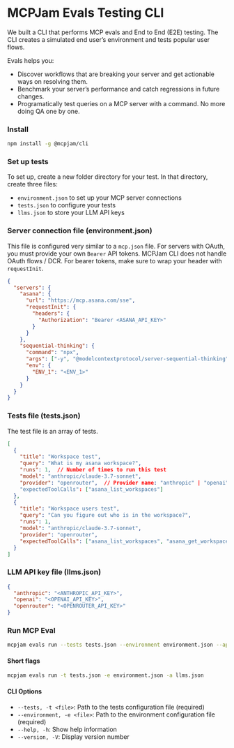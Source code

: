 # MCPJam Evals Testing CLI
We built a CLI that performs MCP evals and End to End (E2E) testing. The CLI creates a simulated end user’s environment and tests popular user flows.

Evals helps you:
- Discover workflows that are breaking your server and get actionable ways on resolving them.
- Benchmark your server’s performance and catch regressions in future changes.
- Programatically test queries on a MCP server with a command. No more doing QA one by one.

### Install

```bash
npm install -g @mcpjam/cli
```

### Set up tests

To set up, create a new folder directory for your test. In that directory, create three files:
- `environment.json` to set up your MCP server connections
- `tests.json` to configure your tests
- `llms.json` to store your LLM API keys

### Server connection file (environment.json)

This file is configured very similar to a `mcp.json` file. For servers with OAuth, you must provide your own `Bearer` API tokens. MCPJam CLI does not handle OAuth flows / DCR. For bearer tokens, make sure to wrap your header with `requestInit`.

```json
{
  "servers": {
    "asana": {
      "url": "https://mcp.asana.com/sse",
      "requestInit": {
        "headers": {
          "Authorization": "Bearer <ASANA_API_KEY>"
        }
      }
    },
    "sequential-thinking": {
      "command": "npx",
      "args": ["-y", "@modelcontextprotocol/server-sequential-thinking"],
      "env": {
        "ENV_1": "<ENV_1>"
      }
    }
  }
}
```

### Tests file (tests.json)

The test file is an array of tests.

```json
[
  {
    "title": "Workspace test",
    "query": "What is my asana workspace?",
    "runs": 1,  // Number of times to run this test
    "model": "anthropic/claude-3.7-sonnet",
    "provider": "openrouter",  // Provider name: "anthropic" | "openai" | "openrouter"
    "expectedToolCalls": ["asana_list_workspaces"]
  },
  {
    "title": "Workspace users test",
    "query": "Can you figure out who is in the workspace?",
    "runs": 1,
    "model": "anthropic/claude-3.7-sonnet",
    "provider": "openrouter",
    "expectedToolCalls": ["asana_list_workspaces", "asana_get_workspace_users"]
  }
]
```

### LLM API key file (llms.json)

```json
{
  "anthropic": "<ANTHROPIC_API_KEY>",
  "openai": "<OPENAI_API_KEY>",
  "openrouter": "<OPENROUTER_API_KEY>"
}
```

### Run MCP Eval

```bash
mcpjam evals run --tests tests.json --environment environment.json --api-key llms.json
```

#### Short flags

```bash
mcpjam evals run -t tests.json -e environment.json -a llms.json
```

#### CLI Options

- `--tests, -t <file>`: Path to the tests configuration file (required)
- `--environment, -e <file>`: Path to the environment configuration file (required)
- `--help, -h`: Show help information
- `--version, -V`: Display version number